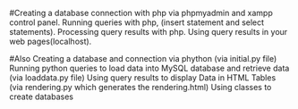 #Creating a database connection with php via phpmyadmin and xampp control panel.
Running queries with php, (insert statement and select statements).
Processing query results with php.
Using query results in your web pages(localhost).


#Also Creating a database and connection via phython (via initial.py file)
Running python queries to load data into MySQL database and retrieve data (via loaddata.py file)
Using query results to display Data in HTML Tables (via rendering.py which generates the rendering.html)
Using classes to create databases